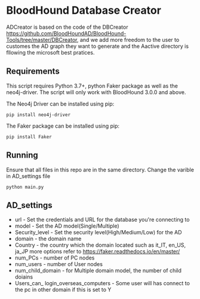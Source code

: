 # BloodHound Database Creator

ADCreator is based on the code of the DBCreator https://github.com/BloodHoundAD/BloodHound-Tools/tree/master/DBCreator, and we add more freedom to the user to customes the AD graph they want to generate and the Aactive directory is fllowing the microsoft best pratices.

## Requirements

This script requires Python 3.7+, python Faker package as well as the neo4j-driver. The script will only work with BloodHound 3.0.0 and above.

The Neo4j Driver can be installed using pip:

```
pip install neo4j-driver
```
The Faker package can be installed using pip:

```
pip install Faker
```




## Running

Ensure that all files in this repo are in the same directory.
Change the varible in AD_settings file

```
python main.py
```

## AD_settings

- url - Set the credentials and URL for the database you're connecting to
- model  - Set the AD model(Single/Multiple)
- Security_level  - Set the security level(High/Medium/Low) for the AD
- domain  - the domain name
- Country - the country which the domain located such as it_IT, en_US, ja_JP more options refer to https://faker.readthedocs.io/en/master/
- num_PCs  - number of PC nodes
- num_users   - number of User nodes
- num_child_domain - for Multiple domain model, the number of child doiains
- Users_can_ login_overseas_computers - Some user will has connect to the pc in other domain if this is set to Y
